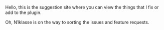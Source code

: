 Hello, this is the suggestion site where you can view the things that I fix or add to the plugin.


Oh, N1klasse is on the way to sorting the issues and feature requests.
